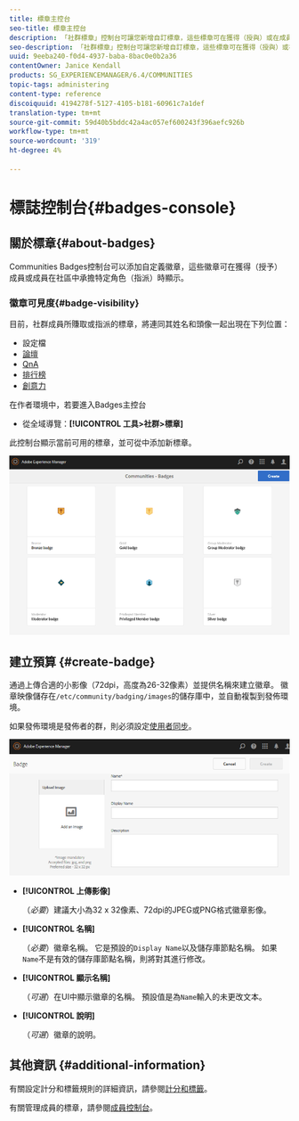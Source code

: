 ```yaml
---
title: 標章主控台
seo-title: 標章主控台
description: 「社群標章」控制台可讓您新增自訂標章，這些標章可在獲得（授與）或在成員擔任社群中特定角色（指派）時顯示給成員
seo-description: 「社群標章」控制台可讓您新增自訂標章，這些標章可在獲得（授與）或在成員擔任社群中特定角色（指派）時顯示給成員
uuid: 9eeba240-f0d4-4937-baba-8bac0e0b2a36
contentOwner: Janice Kendall
products: SG_EXPERIENCEMANAGER/6.4/COMMUNITIES
topic-tags: administering
content-type: reference
discoiquuid: 4194278f-5127-4105-b181-60961c7a1def
translation-type: tm+mt
source-git-commit: 59d40b5bddc42a4ac057ef600243f396aefc926b
workflow-type: tm+mt
source-wordcount: '319'
ht-degree: 4%

---
```



# 標誌控制台{#badges-console}

## 關於標章{#about-badges}

Communities Badges控制台可以添加自定義徽章，這些徽章可在獲得（授予）成員或成員在社區中承擔特定角色（指派）時顯示。

### 徽章可見度{#badge-visibility}

目前，社群成員所賺取或指派的標章，將連同其姓名和頭像一起出現在下列位置：

* 設定檔
* [論壇](forum.md)
* [QnA](working-with-qna.md)
* [排行榜](enabling-leaderboard.md)
* [創意力](ideation-feature.md)

在作者環境中，若要進入Badges主控台

* 從全域導覽：**[!UICONTROL 工具>社群>標章]**

此控制台顯示當前可用的標章，並可從中添加新標章。

![chlimage_1-242](assets/chlimage_1-242.png)

## 建立預算 {#create-badge}

通過上傳合適的小影像（72dpi，高度為26-32像素）並提供名稱來建立徽章。 徽章映像儲存在`/etc/community/badging/images`的儲存庫中，並自動複製到發佈環境。

如果發佈環境是發佈者的群，則必須設定[使用者同步](sync.md)。

![chlimage_1-243](assets/chlimage_1-243.png)

* **[!UICONTROL 上傳影像]**

   （*必要*）建議大小為32 x 32像素、72dpi的JPEG或PNG格式徽章影像。

* **[!UICONTROL 名稱]**

   （*必要*）徽章名稱。 它是預設的`Display Name`以及儲存庫節點名稱。 如果`Name`不是有效的儲存庫節點名稱，則將對其進行修改。

* **[!UICONTROL 顯示名稱]**

   （*可選*）在UI中顯示徽章的名稱。 預設值是為`Name`輸入的未更改文本。

* **[!UICONTROL 說明]**

   （*可選*）徽章的說明。

## 其他資訊 {#additional-information}

有關設定計分和標籤規則的詳細資訊，請參閱[計分和標籤](implementing-scoring.md)。

有關管理成員的標章，請參閱[成員控制台](members.md)。
